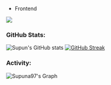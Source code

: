 - Frontend
<p align="left">
  <a href="https://skillicons.dev">
    <img src="https://skillicons.dev/icons?i=ts,js,react,nextjs,redux,tailwind,materialui" />
  </a>
</p>

<h3 align="left">GitHub Stats:</h3>
 
![Supun's GitHub stats](https://github-readme-stats.vercel.app/api?username=yzkthreadz&theme=midnight-purple&show_icons=true&show=reviews,prs_merged,prs_merged_percentage&hide=contribs,issues&height=150) [![GitHub Streak](https://streak-stats.demolab.com/?user=yzkthreadz&theme=midnight-purple)](https://git.io/streak-stats)




<h3 align="left">Activity:</h3>

![Supuna97's Graph](https://github-readme-activity-graph.vercel.app/graph?username=yzkthreadz&custom_title=Yzk's%20GitHub%20Activity%20Graph&bg_color=0D1117&color=7F3FBF&line=7F3FBF&point=7F3FBF&area_color=FFFFFF&title_color=FFFFFF&area=true)
<br><br>
